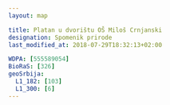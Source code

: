 ```yaml
---
layout: map

title: Platan u dvorištu OŠ Miloš Crnjanski
designation: Spomenik prirode
last_modified_at: 2018-07-29T18:32:13+02:00

WDPA: [555589054]
BioRaS: [326]
geoSrbija:
  L1_182: [103]
  L1_300: [6]
---
```

